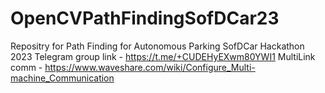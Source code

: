 # OpenCVPathFindingSofDCar23
Repositry for Path Finding for Autonomous Parking SofDCar Hackathon 2023
Telegram group link - https://t.me/+CUDEHyEXwm80YWI1
MultiLink comm - https://www.waveshare.com/wiki/Configure_Multi-machine_Communication
